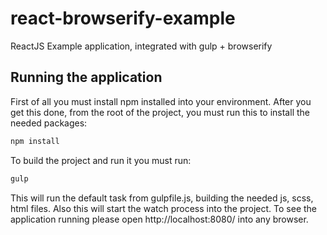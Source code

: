 # react-browserify-example
ReactJS Example application, integrated with gulp + browserify

## Running the application

First of all you must install npm installed into your environment. After you get this done, from the root of the project,
you must run this to install the needed packages:

```javascript
npm install
```

To build the project and run it you must run:

```javascript
gulp
```

This will run the default task from gulpfile.js, building the needed js, scss, html files. Also this will start the watch
process into the project. To see the application running please open http://localhost:8080/ into any browser.